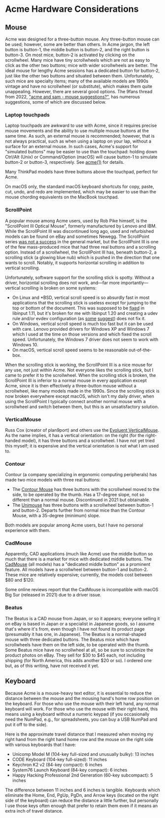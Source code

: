 # Acme Hardware Considerations

## Mouse

Acme was designed for a three-button mouse.  Any three-button mouse can be
used; however, some are better than others.  In Acme jargon, the left button
is button-1, the middle button is button-2, and the right button is button-3.
On most mice, button-2 is activated by clicking on the scrollwheel.  Many mice
have tiny scrollwheels which are not as easy to click as the other two buttons;
mice with wider scrollwheels are better.  The ideal mouse for lengthy Acme
sessions has a dedicated button for button-2, just like the other two buttons
and situated between them.  Unfortunately, such mice are specialty items;
many of the available models are 1990s vintage and have no scrollwheel
(or substitute), which makes them quite unappealing.  However, there are
several good options.  The 9fans thread from 2022, ["acme and sam - mouse
suggestions?"][asm], has numerous suggestions, some of which are discussed
below.

[asm]: https://9fans.topicbox.com/groups/9fans/T49f3cceea70d2b61

### Laptop touchpads

Laptop touchpads are awkward to use with Acme, since it requires precise mouse
movements and the ability to use multiple mouse buttons at the same time.
As such, an external mouse is recommended; however, that is not always
practical, such as when using a laptop on your lap, without a surface for an
external mouse.  In such cases, Acme's support for "simulated buttons" may be
easier to use than the touchpad: holding down Ctrl/Alt (Unix) or Command/Option
(macOS) will cause button-1 to simulate button-2 or button-3, respectively.
See [acme(1)](http://man.cat-v.org/plan_9/1/acme) for details.

Many ThinkPad models have three buttons above the touchpad, perfect for Acme.

On macOS only, the standard macOS keyboard shortcuts for copy, paste, cut,
undo, and redo are implemented, which may be easier to use than the mouse
chording equivalents on the MacBook touchpad.

### ScrollPoint

A popular mouse among Acme users, used by Rob Pike himself, is the "ScrollPoint
III Optical Mouse", formerly manufactured by Lenovo and IBM.  While the
ScrollPoint III was discontinued long ago, used and refurbished models can
be found on eBay and sometimes Newegg.  The ScrollPoint series [was not a
success][ltt] in the general market, but the ScrollPoint III is one of the few
mass-produced mice that had three real buttons and a scrolling option.  Instead
of a scrollwheel, the ScrollPoint III has, beneath button-2, a scrolling stick
(a glowing blue nub) which is pushed in the direction that one wants to scroll.
Notably, it supports horizontal scrolling in addition to vertical scrolling.

[ltt]: https://linustechtips.com/blogs/entry/2091-scrollpoint-ibms-attempt-to-reinvent-the-wheel-literally/

Unfortunately, software support for the scrolling stick is spotty.
Without a driver, horizontal scrolling does not work, and—far more
importantly—vertical scrolling is broken on some systems:

- On Linux and \*BSD, vertical scroll speed is so absurdly fast in most
  applications that the scrolling stick is useless except for jumping to
  the top or bottom of the document.  This was supposed to be [fixed][li] in
  libinput 1.11, but it's broken for me with libinput 1.20 and creating a udev
  rule and/or evdev configuration (as [some][ld] [suggest][il]) does not fix
  it.
- On Windows, vertical scroll speed is much too fast but it can be used with
  care.  Lenovo provided drivers for Windows XP and Windows 7 which I used at
  the time on those versions and which fixed the scroll speed.  Unfortunately,
  the Windows 7 driver does not seem to work with Windows 10.
- On macOS, vertical scroll speed seems to be reasonable out-of-the-box.

[ld]: https://github.com/pdewacht/hid-scrollpoint/
[li]: https://bugs.freedesktop.org/show_bug.cgi?id=106036
[il]: https://wildstar84.wordpress.com/2015/06/05/ibmlenovo-scrollpoint-mouse-with-smooth-horizontal-scrolling-in-linux/

When the scrolling stick is working, the ScrollPoint III is a nice mouse for
any use, not just within Acme.  Not everyone likes the scrolling stick, but I
came to prefer it to the scrollwheel.  When the scrolling stick is broken,
the ScrollPoint III is inferior to a normal mouse in every application
except Acme, since it is then effectively a three-button mouse without a
scrollwheel, like many models made in the 1990s.  Since the scrolling stick
is now broken everywhere except macOS, which isn't my daily driver, when using
the ScrollPoint I typically connect another normal mouse with a scrollwheel and
switch between them, but this is an unsatisfactory solution.

### VerticalMouse

Russ Cox (creator of plan9port) and others use the [Evoluent
VerticalMouse][evm].  As the name implies, it has a vertical orientation: on
the right (for the right-handed model), it has three buttons and a scrollwheel.
I have not yet tried this myself; it is expensive and the vertical orientation
is not what I am used to.

[evm]: https://evoluent.com/

### Contour

Contour (a company specializing in ergonomic computing peripherals) has made
two mice models with three real buttons:

- The [Contour Mouse][cm] has three buttons with the scrollwheel moved to the
  side, to be operated by the thumb.  Has a 17-degree slope, not so different
  than a normal mouse.  Discontinued in 2021 but obtainable.
- The [Unimouse][uni] has three buttons with a scrollwheel between button-1
  and button-2.  Departs further from normal mice than the Contour Mouse,
  with a 35-degree (minimum) slope.

[cm]: https://www.contourdesign.com/product/contour-mouse/
[uni]: https://www.contourdesign.com/product/unimouse/

Both models are popular among Acme users, but I have no personal experience
with them.

### CadMouse

Apparently, CAD applications (much like Acme) use the middle button so much that
there is a market for mice with dedicated middle buttons.  The [CadMouse][cad]
(all models) has a "dedicated middle button" as a prominent feature.  All models
have a scrollwheel between button-1 and button-2.  These mice are relatively
expensive; currently, the models cost between $80 and $120.

[cad]: https://3dconnexion.com/us/cadmouse/

Some online reviews report that the CadMouse is incompatible with macOS Big Sur
(released in 2021) due to a driver issue.

### Beatus

The Beatus is a CAD mouse from Japan, or so it appears; everyone selling it on
eBay is based in Japan or a specialist in Japanese goods, so I assume that's
where it's from, even though I have not found its product page (presumably
it has one, in Japanese).  The Beatus is a normal-shaped mouse with three
dedicated buttons.  The Beatus mice which have scrollwheels have them on the
left side, to be operated with the thumb.  Some Beatus mice have no scrollwheel
at all, so be sure to scrutinize the product photos on eBay.  They sell for
$30 to $45 each, not including shipping (for North America, this adds another
$20 or so).  I ordered one but, as of this writing, have not received it yet.

## Keyboard

Because Acme is a mouse-heavy text editor, it is essential to reduce the
distance between the mouse and the mousing hand's home row position on the
keyboard.  For those who use the mouse with their left hand, any normal keyboard
will work.  For those who use the mouse with their right hand, this means using
a keyboard without a numeric keypad (if you occasionally need the NumPad, e.g.,
for spreadsheets, you can buy a USB NumPad and put it off to the side).

Here is the approximate travel distance that I measured when moving my right
hand from the right hand home row and the mouse on the right side with various
keyboards that I have:

- Unicomp Model M (104-key full-sized and unusually bulky): 13 inches
- CODE Keyboard (104-key full-sized): 11 inches
- Keychron K2 v2 (84-key compact): 6 inches
- System76 Launch Keyboard (84-key compact): 6 inches
- Happy Hacking Professional 2nd Generation (60-key subcompact): 5 inches

The difference between 11 inches and 6 inches is tangible.  Keyboards which
eliminate the Home, End, PgUp, PgDn, and Arrow keys (located on the right side
of the keyboard) can reduce the distance a little further, but personally I use
those keys often enough that prefer to retain them even if it means an extra
inch of travel distance.
